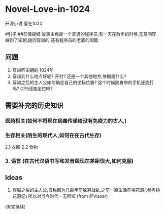 # Novel-Love-in-1024
开源小说:爱在1024

#引子
##前情提纲
故事主角是一个普通的程序员,有一天在散步的时候,无意间穿越到了宋朝,随同穿越的
还有程序员的老婆的闺蜜

## 问题
1) 穿越回宋朝的 1024年
2) 穿越到什么地点好呢? 开封? 还是一个其他地方,依据是什么?
3) 穿越之后的主人公如何确定自己的坐标位置? 
   这个时候随身带的手机还能打吗? CPS还能定位吗?

## 需要补充的历史知识
### 医药相关(如何不将现在病毒传递给没有免疫力的古人,)
### 生存相关(陌生的现代人,如何在在古代生存)
   2.1 衣服
   2.2 食物
### 3. 语言 (在古代汉语书写和发音跟现在差距很大,如何克服)

## Ideas
 1. 穿越之后的主人公,自称因为几百年前躲避战乱,之前一直生活在桃花源(,参考桃花源记)
   所以对当今时代一无所知 (from @Visoar)
  
(未完待续)




